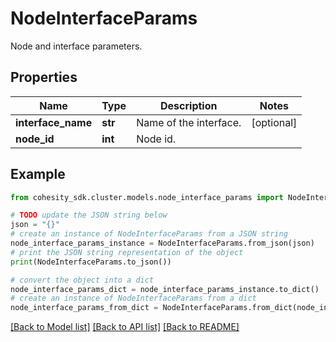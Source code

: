 # NodeInterfaceParams

Node and interface parameters.

## Properties

Name | Type | Description | Notes
------------ | ------------- | ------------- | -------------
**interface_name** | **str** | Name of the interface. | [optional] 
**node_id** | **int** | Node id. | 

## Example

```python
from cohesity_sdk.cluster.models.node_interface_params import NodeInterfaceParams

# TODO update the JSON string below
json = "{}"
# create an instance of NodeInterfaceParams from a JSON string
node_interface_params_instance = NodeInterfaceParams.from_json(json)
# print the JSON string representation of the object
print(NodeInterfaceParams.to_json())

# convert the object into a dict
node_interface_params_dict = node_interface_params_instance.to_dict()
# create an instance of NodeInterfaceParams from a dict
node_interface_params_from_dict = NodeInterfaceParams.from_dict(node_interface_params_dict)
```
[[Back to Model list]](../README.md#documentation-for-models) [[Back to API list]](../README.md#documentation-for-api-endpoints) [[Back to README]](../README.md)



